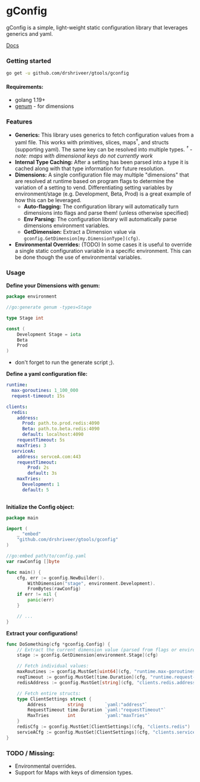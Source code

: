 gConfig
=======

gConfig is a simple, light-weight static configuration library that leverages generics and yaml.

[Docs](https://pkg.go.dev/github.com/drshriveer/gtools/gconfig)

### Getting started

```bash
go get -u github.com/drshriveer/gtools/gconfig
```

#### Requirements:

-	golang 1.19+
-	[genum](github.com/drshriveer/gtools/genum) - for dimensions

### Features

-	**Generics:** This library uses generics to fetch configuration values from a yaml file. This works with primitives, slices, maps<sup>†</sup>, and structs (supporting yaml). The same key can be resolved into multiple types. *<sup>†</sup> - note: maps with dimensional keys do not currently work*
-	**Internal Type Caching:** After a setting has been parsed into a type it is cached along with that type information for future resolution.  
-	**Dimensions:** A single configuration file may multiple "dimensions" that are resolved at runtime based on program flags to determine the variation of a setting to vend. Differentiating setting variables by environment/stage (e.g. Development, Beta, Prod) is a great example of how this can be leveraged.
	-	**Auto-flagging:** The configuration library will automatically turn dimensions into flags and parse them! (unless otherwise specified)
	-	**Env Parsing:** The configuration library will automatically parse dimensions environment variables.
	-	**GetDimension:** Extract a Dimension value via `gconfig.GetDimension[my.DimensionType](cfg)`.  
-	**Environmental Overrides:** (TODO) In some cases it is useful to override a single static configuration variable in a specific environment. This can be done though the use of environmental variables.

### Usage

**Define your Dimensions with genum:**

```go
package environment

//go:generate genum -types=Stage

type Stage int

const (
	Development Stage = iota
	Beta
	Prod
)
```

-	don't forget to run the generate script ;).

**Define a yaml configuration file:**

```yaml
runtime: 
  max-goroutines: 1_100_000
  request-timeout: 15s

clients:
  redis:
    address:
      Prod: path.to.prod.redis:4090
      Beta: path.to.beta.redis:4090
      default: localhost:4090
    requestTimeout: 5s
    maxTries: 3
  serviceA:
    address: servceA.com:443
    requestTimeout:
        Prod: 2s
        default: 3s
    maxTries: 
      Development: 1
      default: 5
      
```

**Initialize the Config object:**

```go
package main

import (
	_ "embed"
	"github.com/drshriveer/gtools/gconfig"
)

//go:embed path/to/config.yaml
var rawConfig []byte

func main() {
	cfg, err := gconfig.NewBuilder().
		WithDimension("stage", environment.Development).
		FromBytes(rawConfig)
	if err != nil {
		panic(err)
	}

	// ...
}
```

**Extract your configurations!**

```go
func DoSomething(cfg *gconfig.Config) {
	// Extract the current dimension value (parsed from flags or environment variables).
	stage := gconfig.GetDimension[environment.Stage](cfg)

	// Fetch individual values:
	maxRoutines := gconfig.MustGet[uint64](cfg, "runtime.max-goroutines")
	reqTimeout := gconfig.MustGet[time.Duration](cfg, "runtime.request-timeout")
	redisAddress := gconfig.MustGet[string](cfg, "clients.redis.address")

	// Fetch entire structs:
	type ClientSettings struct {
		Address        string        `yaml:"address"`
		RequestTimeout time.Duration `yaml:"requestTimeout"`
		MaxTries       int           `yaml:"maxTries"`
	}
	redisCfg := gconfig.MustGet[ClientSettings](cfg, "clients.redis")
	servieACfg := gconfig.MustGet[ClientSettings](cfg, "clients.serviceA")
}
```

### TODO / Missing:

-	Environmental overrides.
-	Support for Maps with keys of dimension types.

